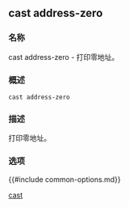 ## cast address-zero

### 名称

cast address-zero - 打印零地址。

### 概述

``cast address-zero``

### 描述

打印零地址。

### 选项

{{#include common-options.md}}

[cast](./cast.md)